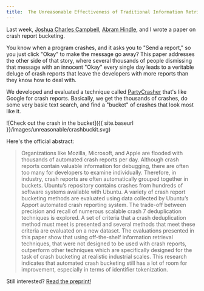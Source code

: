 ```yaml
---
title:  The Unreasonable Effectiveness of Traditional Information Retrieval in Crash Report Deduplication
---
```


Last week, [Joshua Charles Campbell][josh], [Abram Hindle][abram], and
I wrote a paper on crash report bucketing.

You know when a program crashes, and it asks you to "Send a report," so
you just click "Okay" to make the message go away? This paper addresses
the other side of that story, where several thousands of people dismissing that
message with an innocent "Okay" every single day leads to a veritable deluge of
crash reports that leave the developers with more reports than they know
how to deal with.

We developed and evaluated a technique called [PartyCrasher][] that's
like Google for crash reports. Basically, we get the thousands of
crashes, do some very basic text search, and find a "bucket" of crashes
that look most like it.

![Check out the crash in the bucket]({{ site.baseurl
}}/images/unreasonable/crashbuckit.svg)

Here's the official abstract:

> Organizations like Mozilla, Microsoft, and Apple are flooded with
> thousands of automated crash reports per day. Although crash reports
> contain valuable information for debugging, there are often too many
> for developers to examine individually. Therefore, in industry, crash
> reports are often automatically grouped together in buckets. Ubuntu’s
> repository contains crashes from hundreds of software systems
> available with Ubuntu. A variety of crash report bucketing methods are
> evaluated using data collected by Ubuntu’s Apport automated crash
> reporting system. The trade-off between precision and recall of
> numerous scalable crash 7 deduplication techniques is explored. A set
> of criteria that a crash deduplication method must meet is presented
> and several methods that meet these criteria are evaluated on a new
> dataset. The evaluations presented in this paper show that using
> off-the-shelf information retrieval techniques, that were not designed
> to be used with crash reports, outperform other techniques which are
> specifically designed for the task of crash bucketing at realistic
> industrial scales. This research indicates that automated crash
> bucketing still has a lot of room for improvement, especially in terms
> of identifier tokenization.

Still interested? [Read the preprint!][preprint]

[abram]: http://softwareprocess.es/
[josh]: http://jcc.space/
[preprint]: https://peerj.com/preprints/1705/?td=bl
[PartyCrasher]: https://github.com/orezpraw/partycrasher
